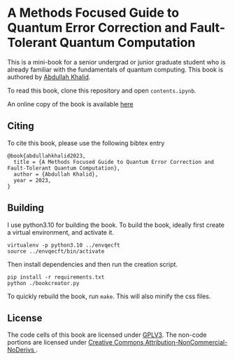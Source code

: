 # A Methods Focused Guide to Quantum Error Correction and Fault-Tolerant Quantum Computation

This is a mini-book for a senior undergrad or junior graduate student who is already familiar with the fundamentals of quantum computing. This book is authored by [Abdullah Khalid](https://abdullahkhalid.com/).

To read this book, clone this repository and open `contents.ipynb`.

An online copy of the book is available [here](https://abdullahkhalid.com/qecft/)

## Citing

To cite this book, please use the following bibtex entry
```
@book{abdullahkhalid2023,
  title = {A Methods Focused Guide to Quantum Error Correction and Fault-Tolerant Quantum Computation},
  author = {Abdullah Khalid},
  year = 2023,
}
```



## Building

I use python3.10 for building the book. To build the book, ideally first create a virtual environment, and activate it.
```
virtualenv -p python3.10 ../envqecft
source ../envqecft/bin/activate
```

Then install dependencies and then run the creation script.
```
pip install -r requirements.txt
python ./bookcreator.py
```
To quickly rebuild the book, run `make`. This will also minify the css files.


## License
The code cells of this book are licensed under [GPLV3](https://www.gnu.org/licenses/gpl-3.0.txt). The non-code portions are licensed under  [Creative Commons Attribution-NonCommercial-NoDerivs ](https://creativecommons.org/licenses/by-nc-nd/4.0/legalcode).
